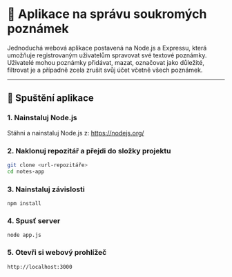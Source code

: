 # 📝 Aplikace na správu soukromých poznámek

Jednoduchá webová aplikace postavená na Node.js a Expressu, která umožňuje registrovaným uživatelům spravovat své textové poznámky. Uživatelé mohou poznámky přidávat, mazat, označovat jako důležité, filtrovat je a případně zcela zrušit svůj účet včetně všech poznámek.

---

## 🚀 Spuštění aplikace

### 1. Nainstaluj Node.js

Stáhni a nainstaluj Node.js z: https://nodejs.org/

### 2. Naklonuj repozitář a přejdi do složky projektu

```bash
git clone <url-repozitáře>
cd notes-app
```
### 3. Nainstaluj závislosti
```
npm install
```
### 4. Spusť server
```
node app.js
```
### 5. Otevři si webový prohlížeč
```Zadej
http://localhost:3000
```
